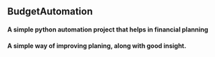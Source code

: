 ## BudgetAutomation
#### A simple python automation project that helps in financial planning 
#### A simple way of improving planing, along  with good insight.

